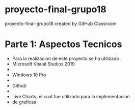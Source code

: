 # proyecto-final-grupo18
proyecto-final-grupo18 created by GitHub Classroom

# Parte 1: Aspectos Tecnicos

- Para la realizacion de este proyecto se ha utilizado :
- Microsoft Visual Studios 2019
- 
- Windows 10 Pro
- 
- Github
- 
- Live Charts, el cual fue utilizado para la implementacion
- de graficas 



